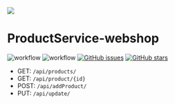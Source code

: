 <img src="https://i.postimg.cc/yYd7fh53/products.jpg"/>

# ProductService-webshop

![workflow](https://github.com/Semm6/ProductService-webshop/actions/workflows/test.yml/badge.svg?branch=development)
![workflow](https://github.com/Semm6/ProductService-webshop/actions/workflows/build_and_deploy.yml/badge.svg)
[![GitHub issues](https://img.shields.io/github/issues/Semm6/ProductService-webshop?logo=GitHub)](https://github.com/Semm6/ProductService-webshop/issues)
[![GitHub stars](https://img.shields.io/github/stars/Semm6/ProductService-webshop?logo=GitHub)](https://github.com/Semm6/ProductService-webshop/stargazers)

- GET: <code>/api/products/</code>
- GET: <code>/api/product/{id}</code>
- POST: <code>/api/addProduct/</code>
- PUT: <code>/api/update/</code>
